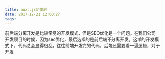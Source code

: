 ```yaml
---
title: nuxt.js初体验
date: 2017-12-21 12:00:27
tags:
---
```


前后端分离开发是比较常见的开发模式，但是SEO优化是一个问题。在我们公司开发项目的时候，因为seo优化，最后选择的是前后端不分离开发。这样的开发模式下，代码总会显得很乱，往往前端开发完的代码，后端还需要看一遍逻辑，对于开发